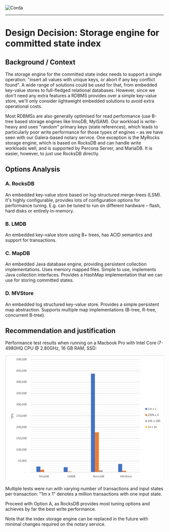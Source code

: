 ![Corda](https://www.corda.net/wp-content/uploads/2016/11/fg005_corda_b.png)

--------------------------------------------
Design Decision: Storage engine for committed state index
============================================

## Background / Context

The storage engine for the committed state index needs to support a single operation: "insert all values with unique keys, or abort if any key conflict found". A wide range of solutions could be used for that, from embedded key-value stores to full-fledged relational databases. However, since we don't need any extra features a RDBMS provides over a simple key-value store, we'll only consider lightweight embedded solutions to avoid extra operational costs. 

Most RDBMSs are also generally optimised for read performance (use B-tree based storage engines like InnoDB, MyISAM). Our workload is write-heavy and  uses "random" primary keys (state references), which leads to particularly poor write performance for those types of engines – as we have seen with our Galera-based notary service. One exception is the MyRocks storage engine, which is based on RocksDB and can handle write workloads well, and is supported by Percona Server, and MariaDB. It is easier, however, to just use RocksDB directly.

## Options Analysis

### A. RocksDB

An embedded key-value store based on log-structured merge-trees (LSM). It's highly configurable, provides lots of configuration options for performance tuning. E.g. can be tuned to run on different hardware – flash, hard disks or entirely in-memory.

### B. LMDB

An embedded key-value store using B+ trees, has ACID semantics and support for transactions.

### C. MapDB

An embedded Java database engine, providing persistent collection implementations. Uses memory mapped files. Simple to use, implements Java collection interfaces. Provides a HashMap implementation that we can use for storing committed states.

### D. MVStore

An embedded log structured key-value store. Provides a simple persistent map abstraction. Supports multiple map implementations (B-tree, R-tree, concurrent B-tree).

## Recommendation and justification

Performance test results when running on a Macbook Pro with Intel Core i7-4980HQ CPU @ 2.80GHz, 16 GB RAM, SSD:

![Comparison](../images/store-comparison.png)

Multiple tests were run with varying number of transactions and input states per transaction: "1m x 1" denotes a million transactions with one input state.

Proceed with Option A, as RocksDB provides most tuning options and achieves by far the best write performance.

Note that the index storage engine can be replaced in the future with minimal changes required on the notary service.